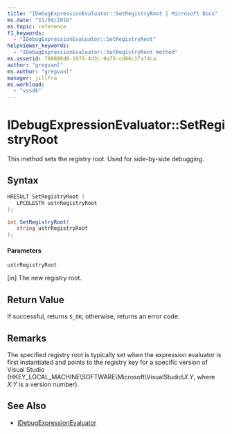```yaml
---
title: "IDebugExpressionEvaluator::SetRegistryRoot | Microsoft Docs"
ms.date: "11/04/2016"
ms.topic: reference
f1_keywords:
  - "IDebugExpressionEvaluator::SetRegistryRoot"
helpviewer_keywords:
  - "IDebugExpressionEvaluator::SetRegistryRoot method"
ms.assetid: 790886d8-1975-4d3c-9a75-cd86c1faf4ca
author: "gregvanl"
ms.author: "gregvanl"
manager: jillfra
ms.workload:
  - "vssdk"
---
```

# IDebugExpressionEvaluator::SetRegistryRoot
This method sets the registry root. Used for side-by-side debugging.

## Syntax

```cpp
HRESULT SetRegistryRoot ( 
   LPCOLESTR ustrRegistryRoot
);
```

```csharp
int SetRegistryRoot(
   string ustrRegistryRoot
);
```

#### Parameters
 `ustrRegistryRoot`

 [in] The new registry root.

## Return Value
 If successful, returns `S_OK`; otherwise, returns an error code.

## Remarks
 The specified registry root is typically set when the expression evaluator is first instantiated and points to the registry key for a specific version of Visual Studio (HKEY_LOCAL_MACHINE\SOFTWARE\Microsoft\VisualStudio\\*X.Y*, where *X.Y* is a version number).

## See Also
- [IDebugExpressionEvaluator](../../../extensibility/debugger/reference/idebugexpressionevaluator.md)